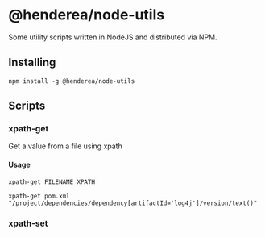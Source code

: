 # @henderea/node-utils

Some utility scripts written in NodeJS and distributed via NPM.

## Installing

```shell
npm install -g @henderea/node-utils
```

## Scripts

### xpath-get

Get a value from a file using xpath

#### Usage

```shell
xpath-get FILENAME XPATH
```

```shell
xpath-get pom.xml "/project/dependencies/dependency[artifactId='log4j']/version/text()"
```

### xpath-set

####